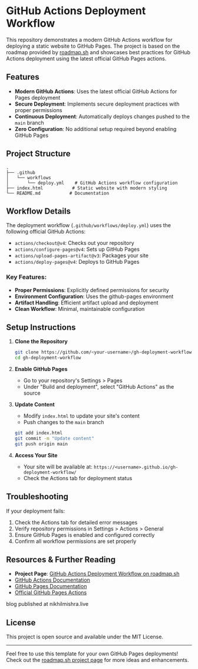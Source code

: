 # GitHub Actions Deployment Workflow

This repository demonstrates a modern GitHub Actions workflow for deploying a static website to GitHub Pages. The project is based on the roadmap provided by [roadmap.sh](https://roadmap.sh/projects/github-actions-deployment-workflow) and showcases best practices for GitHub Actions deployment using the latest official GitHub Pages actions.

## Features

- **Modern GitHub Actions**: Uses the latest official GitHub Actions for Pages deployment
- **Secure Deployment**: Implements secure deployment practices with proper permissions
- **Continuous Deployment**: Automatically deploys changes pushed to the `main` branch
- **Zero Configuration**: No additional setup required beyond enabling GitHub Pages

## Project Structure

```
.
├── .github
│   └── workflows
│       └── deploy.yml    # GitHub Actions workflow configuration
├── index.html           # Static website with modern styling
└── README.md           # Documentation
```

## Workflow Details

The deployment workflow (`.github/workflows/deploy.yml`) uses the following official GitHub Actions:

- `actions/checkout@v4`: Checks out your repository
- `actions/configure-pages@v4`: Sets up GitHub Pages
- `actions/upload-pages-artifact@v3`: Packages your site
- `actions/deploy-pages@v4`: Deploys to GitHub Pages

### Key Features:

- **Proper Permissions**: Explicitly defined permissions for security
- **Environment Configuration**: Uses the github-pages environment
- **Artifact Handling**: Efficient artifact upload and deployment
- **Clean Workflow**: Minimal, maintainable configuration

## Setup Instructions

1. **Clone the Repository**
   ```bash
   git clone https://github.com/<your-username>/gh-deployment-workflow.git
   cd gh-deployment-workflow
   ```

2. **Enable GitHub Pages**
   - Go to your repository's Settings > Pages
   - Under "Build and deployment", select "GitHub Actions" as the source

3. **Update Content**
   - Modify `index.html` to update your site's content
   - Push changes to the `main` branch
   ```bash
   git add index.html
   git commit -m "Update content"
   git push origin main
   ```

4. **Access Your Site**
   - Your site will be available at: `https://<username>.github.io/gh-deployment-workflow/`
   - Check the Actions tab for deployment status

## Troubleshooting

If your deployment fails:
1. Check the Actions tab for detailed error messages
2. Verify repository permissions in Settings > Actions > General
3. Ensure GitHub Pages is enabled and configured correctly
4. Confirm all workflow permissions are set properly

## Resources & Further Reading

- **Project Page**: [GitHub Actions Deployment Workflow on roadmap.sh](https://roadmap.sh/projects/github-actions-deployment-workflow)
- [GitHub Actions Documentation](https://docs.github.com/en/actions)
- [GitHub Pages Documentation](https://docs.github.com/en/pages)
- [Official GitHub Pages Actions](https://github.com/actions/configure-pages)

blog published at nikhilmishra.live

## License

This project is open source and available under the MIT License.

---

Feel free to use this template for your own GitHub Pages deployments! Check out the [roadmap.sh project page](https://roadmap.sh/projects/github-actions-deployment-workflow) for more ideas and enhancements.